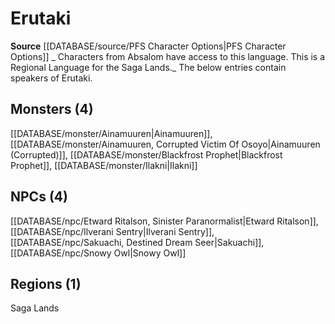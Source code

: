 ﻿---
id: '54'
name: Erutaki
rarity: Uncommon
rus_type_level: null
source: '[[DATABASE/source/PFS Character Options|PFS Character Options]]'
trait:
- '[[DATABASE/trait/Uncommon|Uncommon]]'
type: Language

---
# Erutaki

**Source** [[DATABASE/source/PFS Character Options|PFS Character Options]]
_ Characters from Absalom have access to this language. This is a Regional Language for the Saga Lands._
The below entries contain speakers of Erutaki.

## Monsters (4)

[[DATABASE/monster/Ainamuuren|Ainamuuren]], [[DATABASE/monster/Ainamuuren, Corrupted Victim Of Osoyo|Ainamuuren (Corrupted)]], [[DATABASE/monster/Blackfrost Prophet|Blackfrost Prophet]], [[DATABASE/monster/Ilakni|Ilakni]]

## NPCs (4)

[[DATABASE/npc/Etward Ritalson, Sinister Paranormalist|Etward Ritalson]], [[DATABASE/npc/Ilverani Sentry|Ilverani Sentry]], [[DATABASE/npc/Sakuachi, Destined Dream Seer|Sakuachi]], [[DATABASE/npc/Snowy Owl|Snowy Owl]]

## Regions (1)

Saga Lands